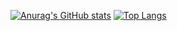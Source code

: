 [![Anurag's GitHub stats](https://github-readme-stats.vercel.app/api?username=nuub228&theme=blue-green)](https://github.com/anuraghazra/github-readme-stats)
[![Top Langs](https://github-readme-stats.vercel.app/api/top-langs/?username=nuub228&layout=compact&theme=blue-green)](https://github.com/anuraghazra/github-readme-stats)


